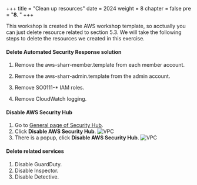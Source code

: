 +++
title = "Clean up resources"
date = 2024
weight = 8
chapter = false
pre = "<b>8. </b>"
+++

This workshop is created in the AWS workshop template, so acctually you can just delete resource related to section 5.3. We will take the following steps to delete the resources we created in this exercise.

#### Delete Automated Security Response solution 

1. Remove the aws-sharr-member.template from each member account.

2. Remove the aws-sharr-admin.template from the admin account.
3. Remove SO0111-* IAM roles.
4. Remove CloudWatch logging.

#### Disable AWS Security Hub
1. Go to [General page of Security Hub](https://us-east-1.console.aws.amazon.com/securityhub/home?region=us-east-1#/settings/general).
2. Click **Disable AWS Security Hub**. 
![VPC](/images/8/sh1.png)
3. There is a popup, click **Disable AWS Security Hub**. 
![VPC](/images/8/sh2.png)



#### Delete related services
1. Disable GuardDuty.
2. Disable Inspector.
3. Disable Detective.

